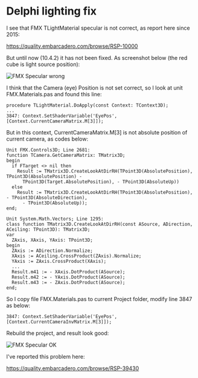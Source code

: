 # Delphi lighting fix

I see that FMX TLightMaterial specular is not correct, as report here since 2015:

https://quality.embarcadero.com/browse/RSP-10000 

But until now (10.4.2) it has not been fixed. As screenshot below (the red cube is light source position):

![FMX Specular wrong](https://github.com/thaivankhanh/Delphi-Lighting-Fix/assets/42743399/16c2319a-c4bd-4719-8b50-6aa4cb334aac)

I think that the Camera (eye) Position is not set correct, so I look at unit FMX.Materials.pas and found this line:

```
procedure TLightMaterial.DoApply(const Context: TContext3D);
...
3847: Context.SetShaderVariable('EyePos', [Context.CurrentCameraMatrix.M[3]]);
```

But in this context, CurrentCameraMatrix.M[3] is not absolute position of current camera, as codes below:

```
Unit FMX.Controls3D; Line 2681:
function TCamera.GetCameraMatrix: TMatrix3D;
begin
  if FTarget <> nil then
    Result := TMatrix3D.CreateLookAtDirRH(TPoint3D(AbsolutePosition), TPoint3D(AbsolutePosition) -
      TPoint3D(Target.AbsolutePosition), - TPoint3D(AbsoluteUp))
  else
    Result := TMatrix3D.CreateLookAtDirRH(TPoint3D(AbsolutePosition), - TPoint3D(AbsoluteDirection),
      - TPoint3D(AbsoluteUp));
end;

Unit System.Math.Vectors; Line 1295:
class function TMatrix3D.CreateLookAtDirRH(const ASource, ADirection, ACeiling: TPoint3D): TMatrix3D;
var
  ZAxis, XAxis, YAxis: TPoint3D;
begin
  ZAxis := ADirection.Normalize;
  XAxis := ACeiling.CrossProduct(ZAxis).Normalize;
  YAxis := ZAxis.CrossProduct(XAxis);
  ...
  Result.m41 := - XAxis.DotProduct(ASource);
  Result.m42 := - YAxis.DotProduct(ASource);
  Result.m43 := - ZAxis.DotProduct(ASource);
end;
```

So I copy file FMX.Materials.pas to current Project folder, modify line 3847 as below:

```
3847: Context.SetShaderVariable('EyePos', [Context.CurrentCameraInvMatrix.M[3]]);
```

Rebuild the project, and result look good:

![FMX Specular OK](https://github.com/thaivankhanh/Delphi-Lighting-Fix/assets/42743399/8f3985ea-2e74-421f-b5a4-be63a054ea48)

I've reported this problem here:

https://quality.embarcadero.com/browse/RSP-39430
